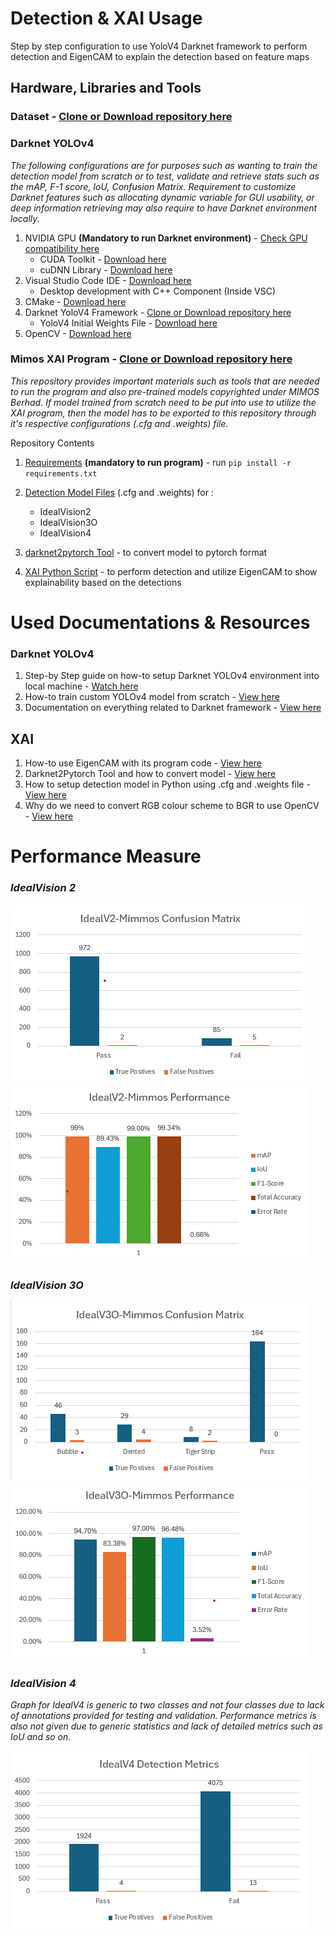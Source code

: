 #  Detection & XAI Usage
Step by step configuration to use YoloV4 Darknet framework to perform detection and EigenCAM to explain the detection based on feature maps

## Hardware, Libraries and Tools
###  Dataset - [Clone or Download repository here](https://github.com/ShananSaravanan/mimos_dataset) 

###  Darknet YOLOv4 
*The following configurations are for purposes such as wanting to train the detection model from scratch or to test, validate and retrieve stats such as the mAP, F-1 score, IoU, Confusion Matrix. Requirement to customize Darknet features such as allocating dynamic variable for GUI usability, or deep information retrieving may also require to have Darknet environment locally.*
1. NVIDIA GPU **(Mandatory to run Darknet environment)** - [Check GPU compatibility here](https://developer.nvidia.com/cuda-gpus)
    * CUDA Toolkit - [Download here](https://developer.nvidia.com/cuda-downloads)
    * cuDNN Library - [Download here](https://developer.nvidia.com/cudnn-downloads)
2. Visual Studio Code IDE - [Download here](https://visualstudio.microsoft.com/)
    * Desktop development with C++ Component (Inside VSC)
3. CMake - [Download here](https://cmake.org/download/)
4. Darknet YoloV4 Framework - [Clone or Download repository here](https://github.com/AlexeyAB/darknet)
    * YoloV4 Initial Weights File - [Download here](https://www.youtube.com/redirect?event=video_description&redir_token=QUFFLUhqbU91Nmt1ai0xXy0zV3Y1YXNPREVVNS1FbHVDZ3xBQ3Jtc0tsT1lCanMtbjhCNC16c0JnN3A3NTcxR2F5T211UzZ0cERCZV9tdElfd3pNNnoxYTVzdmtQZkJrb2dqWFY0ejhWd3BGNEFiWHNWbVFReXYzLWd0VU85X0U3ZV9wOHljeVZJTk5oNVRVVEhYQWh0XzY3TQ&q=https%3A%2F%2Fgithub.com%2FAlexeyAB%2Fdarknet%2Freleases%2Fdownload%2Fdarknet_yolo_v3_optimal%2Fyolov4.weights&v=WK_2bpWj35A)
5. OpenCV - [Download here](https://opencv.org/releases/)


###  Mimos XAI Program - [Clone or Download repository here](https://github.com/ShananSaravanan/mimmos-XAI_YOLOv4) 
*This repository provides important materials such as tools that are needed to run the program and also pre-trained models copyrighted under MIMOS Berhad. If model trained from scratch need to be put into use to utilize the XAI program, then the model has to be exported to this repository through it's respective configurations (.cfg and .weights) file.*

Repository Contents
1. [Requirements](requirements.txt) **(mandatory to run program)** - run ```pip install -r requirements.txt```

2. [Detection Model Files](model) (.cfg and .weights) for :
    - IdealVision2
    - IdealVision3O
    - IdealVision4
3. [darknet2pytorch Tool](tool/darknet2pytorch.py) - to convert model to pytorch format
4. [XAI Python Script](EigenCAM_yolov4.py) - to perform detection and utilize EigenCAM to show explainability based on the detections

# Used Documentations & Resources
### Darknet YOLOv4
1. Step-by Step guide on how-to setup Darknet YOLOv4 environment into local machine - [Watch here](https://www.youtube.com/watch?v=WK_2bpWj35A)
2. How-to train custom YOLOv4 model from scratch - [View here](https://techzizou.in/train-a-custom-yolov4-object-detector-on-windows/)
3. Documentation on everything related to Darknet framework - [View here](https://pjreddie.com/darknet/yolo/#google_vignette)

## XAI
1. How-to use EigenCAM with its program code - [View here](https://github.com/jacobgil/pytorch-grad-cam/blob/master/tutorials/EigenCAM%20for%20YOLO5.ipynb)
2. Darknet2Pytorch Tool and how to convert model - [View here](https://github.com/Tianxiaomo/pytorch-YOLOv4)
3. How to setup detection model in Python using .cfg and .weights file - [View here](https://korlakuntasaikamal10.medium.com/yolov4-a-comprehensive-guide-to-object-detection-using-darknet-and-opencv-bcf1688f57d7)
4. Why do we need to convert RGB colour scheme to BGR to use OpenCV - [View here](https://www.geeksforgeeks.org/convert-bgr-and-rgb-with-python-opencv/ )

# Performance Measure
### *IdealVision 2*
![IdealV2matrixcgraph](model/graphs/idealv2_confusion_matrix.png)
![IdealV2performancegraph](model/graphs/idealv2_performance.png)

### *IdealVision 3O*
![IdealV3Omatrixcgraph](model/graphs/idealv3O_confusion_matrix.png)
![IdealV3Operformancegraph](model/graphs/idealv3O_performance.png)

### *IdealVision 4*
*Graph for IdealV4 is generic to two classes and not four classes due to lack of annotations provided for testing and validation. Performance metrics is also not given due to generic statistics and lack of detailed metrics such as IoU and so on.*

![IdealV4matrixcgraph](model/graphs/idealv4_confusion_matrix.png)
